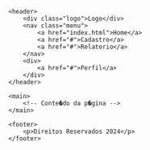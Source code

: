 
<html lang="pt-br">
<head>
    <meta charset="UTF-8">
    <meta name="viewport" content="width=device-width, initial-scale=1.0">
    <title>Minha Pagina</title>
    <link rel="stylesheet" href="./css/style.css">
</head>
<body>

    <header>
        <div class="logo">Logo</div>
        <nav class="menu">
            <a href="index.html">Home</a>
            <a href="#">Cadastro</a>
            <a href="#">Relatorio</a>
        </nav>
        <div>
            <a href="#">Perfil</a>
        </div>
    </header>

    <main>
        <!-- Conte�do da p�gina -->
    </main>

    <footer>
        <p>Direitos Reservados 2024</p>
    </footer>
</body>
</html>
